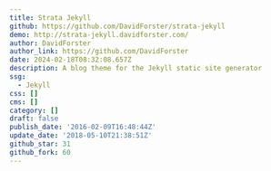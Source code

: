 ```yaml
---
title: Strata Jekyll
github: https://github.com/DavidForster/strata-jekyll
demo: http://strata-jekyll.davidforster.com/
author: DavidForster
author_link: https://github.com/DavidForster
date: 2024-02-18T08:32:08.657Z
description: A blog theme for the Jekyll static site generator
ssg:
  - Jekyll
css: []
cms: []
category: []
draft: false
publish_date: '2016-02-09T16:48:44Z'
update_date: '2018-05-10T21:38:51Z'
github_star: 31
github_fork: 60
---
```

